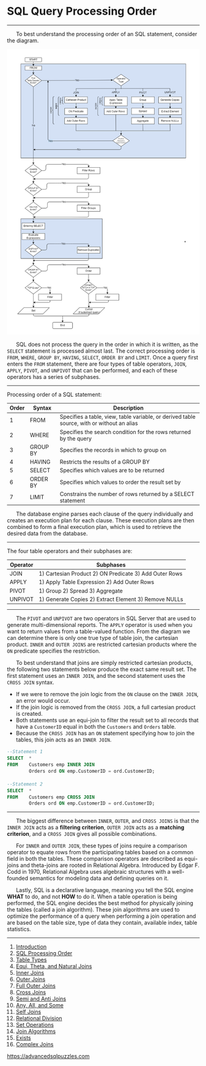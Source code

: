 # SQL Query Processing Order

---------------------------------------------------------

&nbsp;&nbsp;&nbsp;&nbsp;&nbsp;&nbsp;To best understand the processing order of an SQL statement, consider the diagram.     


![SQL Processing Order](/Database%20Tips%20and%20Tricks/Advanced%20SQL%20Joins/images/SQLQueryProcessingOrderPage.png)


&nbsp;&nbsp;&nbsp;&nbsp;&nbsp;&nbsp;SQL does not process the query in the order in which it is written, as the `SELECT` statement is processed almost last.  The correct processing order is `FROM`, `WHERE`, `GROUP BY`, `HAVING`, `SELECT`, `ORDER BY` and `LIMIT`.  Once a query first enters the `FROM` statement, there are four types of table operators, `JOIN`, `APPLY`, `PIVOT`, and `UNPIVOT` that can be performed, and each of these operators has a series of subphases.

---------------------------------------------------------

Processing order of a SQL statement:

| Order |   Syntax  |                                         Description                                         |
|-------|-----------|---------------------------------------------------------------------------------------------|
|     1 |  FROM     |  Specifies a table, view, table variable, or derived table source, with or without an alias |
|     2 |  WHERE    |  Specifies the search condition for the rows returned by the query                          |
|     3 |  GROUP BY |  Specifies the records in which to group on                                                 |
|     4 |  HAVING   |  Restricts the results of a GROUP BY                                                        |
|     5 |  SELECT   |  Specifies which values are to be returned                                                  |
|     6 |  ORDER BY |  Specifies which values to order the result set by                                          |
|     7 |  LIMIT    |  Constrains the number of rows returned by a SELECT statement                               |

&nbsp;&nbsp;&nbsp;&nbsp;&nbsp;&nbsp;The database engine parses each clause of the query individually and creates an execution plan for each clause. These execution plans are then combined to form a final execution plan, which is used to retrieve the desired data from the database.

---------------------------------------------------------

The four table operators and their subphases are:

| Operator |                      Subphases                          |
|----------|---------------------------------------------------------|
| JOIN     |  1) Cartesian Product 2) ON Predicate 3) Add Outer Rows |
| APPLY    |  1) Apply Table Expression 2) Add Outer Rows            |
| PIVOT    |  1) Group 2) Spread 3) Aggregate                        |
| UNPIVOT  |  1) Generate Copies 2) Extract Element 3) Remove NULLs  |

---------------------------------------------------------

&nbsp;&nbsp;&nbsp;&nbsp;&nbsp;&nbsp;The `PIVOT` and `UNPIVOT` are two operators in SQL Server that are used to generate multi-dimensional reports. The `APPLY` operator is used when you want to return values from a table-valued function.  From the diagram we can determine there is only one true type of table join, the cartesian product.  `INNER` and `OUTER JOINS` are restricted cartesian products where the `ON` predicate specifies the restriction.

&nbsp;&nbsp;&nbsp;&nbsp;&nbsp;&nbsp;To best understand that joins are simply restricted cartesian products, the following two statements below produce the exact same result set.  The first statement uses an `INNER JOIN`, and the second statement uses the `CROSS JOIN` syntax.  
*  If we were to remove the join logic from the `ON` clause on the `INNER JOIN`, an error would occur.  
*  If the join logic is removed from the `CROSS JOIN`, a full cartesian product is created.  
*  Both statements use an equi-join to filter the result set to all records that have a `CustomerID` equal in both the `Customers` and `Orders` table.  
*  Because the `CROSS JOIN` has an `ON` statement specifying how to join the tables, this join acts as an `INNER JOIN`.

```sql
--Statement 1
SELECT  *
FROM    Customers emp INNER JOIN
        Orders ord ON emp.CustomerID = ord.CustomerID;

--Statement 2
SELECT  *
FROM    Customers emp CROSS JOIN
        Orders ord ON emp.CustomerID = ord.CustomerID;
```
---------------------------------------------------------

&nbsp;&nbsp;&nbsp;&nbsp;&nbsp;&nbsp;The biggest difference between `INNER`, `OUTER`, and `CROSS JOINS` is that the `INNER JOIN` acts as a **filtering criterion**, `OUTER JOIN` acts as a **matching criterion**, and a `CROSS JOIN` gives all possible combinations.
  

&nbsp;&nbsp;&nbsp;&nbsp;&nbsp;&nbsp;For `INNER` and `OUTER JOIN`, these types of joins require a comparison operator to equate rows from the participating tables based on a common field in both the tables.  These comparison operators are described as equi-joins and theta-joins are rooted in Relational Algebra.  Introduced by Edgar F. Codd in 1970, Relational Algebra uses algebraic structures with a well-founded semantics for modeling data and defining queries on it.

&nbsp;&nbsp;&nbsp;&nbsp;&nbsp;&nbsp;Lastly, SQL is a declarative language, meaning you tell the SQL engine **WHAT** to do, and not **HOW** to do it.  When a table operation is being performed, the SQL engine decides the best method for physically joining the tables (called a join algorithm).  These join algorithms are used to optimize the performance of a query when performing a join operation and are based on the table size, type of data they contain, available index, table statistics.

---------------------------------------------------------

1. [Introduction](01%20-%20Introduction.md)
2. [SQL Processing Order](02%20-%20SQL%20Query%20Processing%20Order.md)
3. [Table Types](03%20-%20Table%20Types.md)
4. [Equi, Theta, and Natural Joins](04%20-%20Equi%2C%20Theta%2C%20and%20Natural%20Joins.md)
5. [Inner Joins](05%20-%20Inner%20Join.md)
6. [Outer Joins](06%20-%20Outer%20Joins.md)
7. [Full Outer Joins](07%20-%20Full%20Outer%20Join.md)
8. [Cross Joins](08%20-%20Cross%20Join.md)
9. [Semi and Anti Joins](09%20-%20Semi%20and%20Anti%20Joins.md)
10. [Any, All, and Some](10%20-%20Any%2C%20All%2C%20and%20Some.md)
11. [Self Joins](11%20-%20Self%20Join.md)
12. [Relational Division](12%20-%20Relational%20Division.md)
13. [Set Operations](13%20-%20Set%20Operations.md)
14. [Join Algorithms](14%20-%20Join%20Algorithms.md)
15. [Exists](15%20-%20Exists.md)
16. [Complex Joins](16%20-%20Complex%20Joins.md)

https://advancedsqlpuzzles.com

